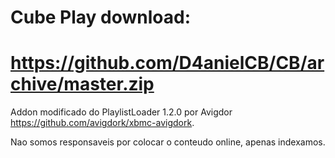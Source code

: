# Cube Play download:
# https://github.com/D4anielCB/CB/archive/master.zip

Addon modificado do PlaylistLoader 1.2.0 por Avigdor https://github.com/avigdork/xbmc-avigdork.

Nao somos responsaveis por colocar o conteudo online, apenas indexamos.

